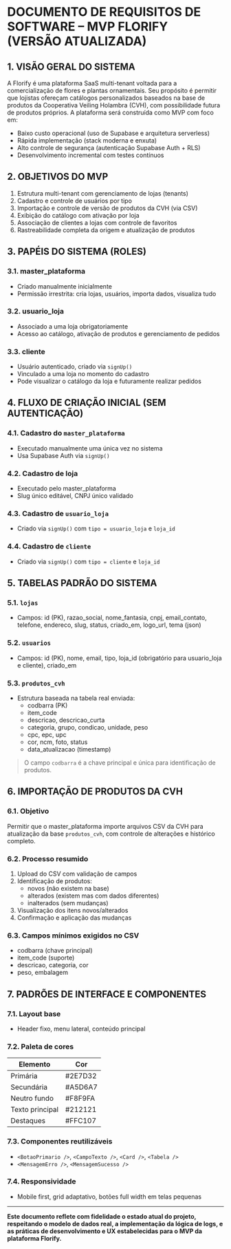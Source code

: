 # DOCUMENTO DE REQUISITOS DE SOFTWARE – MVP FLORIFY (VERSÃO ATUALIZADA)

## 1. VISÃO GERAL DO SISTEMA
A Florify é uma plataforma SaaS multi-tenant voltada para a comercialização de flores e plantas ornamentais. Seu propósito é permitir que lojistas ofereçam catálogos personalizados baseados na base de produtos da Cooperativa Veiling Holambra (CVH), com possibilidade futura de produtos próprios. A plataforma será construída como MVP com foco em:

- Baixo custo operacional (uso de Supabase e arquitetura serverless)
- Rápida implementação (stack moderna e enxuta)
- Alto controle de segurança (autenticação Supabase Auth + RLS)
- Desenvolvimento incremental com testes contínuos

## 2. OBJETIVOS DO MVP
1. Estrutura multi-tenant com gerenciamento de lojas (tenants)
2. Cadastro e controle de usuários por tipo
3. Importação e controle de versão de produtos da CVH (via CSV)
4. Exibição do catálogo com ativação por loja
5. Associação de clientes a lojas com controle de favoritos
6. Rastreabilidade completa da origem e atualização de produtos

## 3. PAPÉIS DO SISTEMA (ROLES)
### 3.1. master_plataforma
- Criado manualmente inicialmente
- Permissão irrestrita: cria lojas, usuários, importa dados, visualiza tudo

### 3.2. usuario_loja
- Associado a uma loja obrigatoriamente
- Acesso ao catálogo, ativação de produtos e gerenciamento de pedidos

### 3.3. cliente
- Usuário autenticado, criado via `signUp()`
- Vinculado a uma loja no momento do cadastro
- Pode visualizar o catálogo da loja e futuramente realizar pedidos

## 4. FLUXO DE CRIAÇÃO INICIAL (SEM AUTENTICAÇÃO)
### 4.1. Cadastro do `master_plataforma`
- Executado manualmente uma única vez no sistema
- Usa Supabase Auth via `signUp()`

### 4.2. Cadastro de loja
- Executado pelo master_plataforma
- Slug único editável, CNPJ único validado

### 4.3. Cadastro de `usuario_loja`
- Criado via `signUp()` com `tipo = usuario_loja` e `loja_id`

### 4.4. Cadastro de `cliente`
- Criado via `signUp()` com `tipo = cliente` e `loja_id`

## 5. TABELAS PADRÃO DO SISTEMA
### 5.1. `lojas`
- Campos: id (PK), razao_social, nome_fantasia, cnpj, email_contato, telefone, endereco, slug, status, criado_em, logo_url, tema (json)

### 5.2. `usuarios`
- Campos: id (PK), nome, email, tipo, loja_id (obrigatório para usuario_loja e cliente), criado_em

### 5.3. `produtos_cvh`
- Estrutura baseada na tabela real enviada:
  - codbarra (PK)
  - item_code
  - descricao, descricao_curta
  - categoria, grupo, condicao, unidade, peso
  - cpc, epc, upc
  - cor, ncm, foto, status
  - data_atualizacao (timestamp)

> O campo `codbarra` é a chave principal e única para identificação de produtos.

## 6. IMPORTAÇÃO DE PRODUTOS DA CVH
### 6.1. Objetivo
Permitir que o master_plataforma importe arquivos CSV da CVH para atualização da base `produtos_cvh`, com controle de alterações e histórico completo.

### 6.2. Processo resumido
1. Upload do CSV com validação de campos
2. Identificação de produtos:
   - novos (não existem na base)
   - alterados (existem mas com dados diferentes)
   - inalterados (sem mudanças)
3. Visualização dos itens novos/alterados
4. Confirmação e aplicação das mudanças

### 6.3. Campos mínimos exigidos no CSV
- codbarra (chave principal)
- item_code (suporte)
- descricao, categoria, cor
- peso, embalagem

## 7. PADRÕES DE INTERFACE E COMPONENTES
### 7.1. Layout base
- Header fixo, menu lateral, conteúdo principal

### 7.2. Paleta de cores
| Elemento        | Cor       |
|-----------------|-----------|
| Primária        | #2E7D32   |
| Secundária      | #A5D6A7   |
| Neutro fundo    | #F8F9FA   |
| Texto principal | #212121   |
| Destaques       | #FFC107   |

### 7.3. Componentes reutilizáveis
- `<BotaoPrimario />`, `<CampoTexto />`, `<Card />`, `<Tabela />`
- `<MensagemErro />`, `<MensagemSucesso />`

### 7.4. Responsividade
- Mobile first, grid adaptativo, botões full width em telas pequenas

---

**Este documento reflete com fidelidade o estado atual do projeto, respeitando o modelo de dados real, a implementação da lógica de logs, e as práticas de desenvolvimento e UX estabelecidas para o MVP da plataforma Florify.**